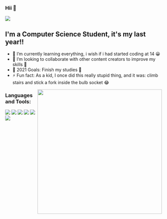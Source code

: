 ### Hii 👋

![](https://komarev.com/ghpvc/?username=F4hdC&color=blue&label=Visitors)

## I'm a Computer Science Student, it's my last year!!

- 💪 I’m currently learning everything, i wish if i had started coding at 14 😀
- 👯 I’m looking to collaborate with other content creators to improve my skills 🙏
- 🥅 2021 Goals: Finish my studies 🤞
- ⚡ Fun fact: As a kid, I once did this really stupid thing, and it was: climb stairs and stick a fork inside the bulb socket 😂

<p>
  <img width="400" align='right' src="https://github-readme-stats.vercel.app/api?username=F4hdC&show_icons=true&hide_border=true"></a>
</p>

### Languages and Tools:

<img src="https://img.shields.io/badge/-A8B9CC?logo=c&logoColor=white&style=plastic&logoWidth=30" /> <img src="https://img.shields.io/badge/-Java-007396?logo=java&style=plastic&logoWidth=30" /> <img src="https://img.shields.io/badge/-HTML5-E34F26?logo=HTML5&logoColor=white&style=plastic&logoWidth=30" /> <img src="https://img.shields.io/badge/-CSS3-1572B6?logo=css3&style=plastic&logoWidth=30" /> <img src="https://img.shields.io/badge/-Php-777BB4?logo=php&logoColor=white&style=plastic&logoWidth=30" /> <img src="https://img.shields.io/badge/-Python-3776AB?logo=Python&logoColor=white&style=plastic&logoWidth=30" />



